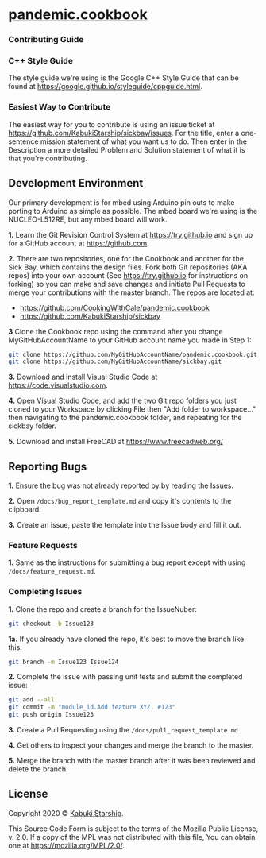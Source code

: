 # [pandemic.cookbook](../)

### Contributing Guide

### C++ Style Guide

The style guide we're using is the Google C++ Style Guide that can be found at <https://google.github.io/styleguide/cppguide.html>.

### Easiest Way to Contribute

The easiest way for you to contribute is using an issue ticket at <https://github.com/KabukiStarship/sickbay/issues>. For the title, enter a one-sentence mission statement of what you want us to do. Then enter in the Description a more detailed Problem and Solution statement of what it is that you're contributing.

## Development Environment

Our primary development is for mbed using Arduino pin outs to make porting to Arduino as simple as possible. The mbed board we're using is the NUCLEO-L512RE, but any mbed board will work.

**1.** Learn the Git Revision Control System at <https://try.github.io> and sign up for a GitHub account at <https://github.com>.

**2.** There are two repositories, one for the Cookbook and another for the Sick Bay, which contains the design files. Fork both Git repositories (AKA repos) into your own account (See <https://try.github.io> for instructions on forking) so you can make and save changes and initiate Pull Requests to merge your contributions with the master branch. The repos are located at:

* <https://github.com/CookingWithCale/pandemic.cookbook>
* <https://github.com/KabukiStarship/sickbay>

**3** Clone the Cookbook repo using the command after you change MyGitHubAccountName to your GitHub account name you made in Step 1:

```Bash
git clone https://github.com/MyGitHubAccountName/pandemic.cookbook.git
git clone https://github.com/MyGitHubAccountName/sickbay.git
```

**3.** Download and install Visual Studio Code at <https://code.visualstudio.com>.

**4.** Open Visual Studio Code, and add the two Git repo folders you just cloned to your Workspace by clicking File then "Add folder to workspace..." then navigating to the pandemic.cookbook folder, and repeating for the sickbay folder.

**5.** Download and install FreeCAD at <https://www.freecadweb.org/>

## Reporting Bugs

**1.** Ensure the bug was not already reported by by reading the [Issues](https://github.com/abc_org/xyz_project/issues).

**2.** Open `/docs/bug_report_template.md` and copy it's contents to the clipboard.

**3.** Create an issue, paste the template into the Issue body and fill it out.

### Feature Requests

**1.** Same as the instructions for submitting a bug report except with using `/docs/feature_request.md`.

### Completing Issues

**1.** Clone the repo and create a branch for the IssueNuber:

```BASH
git checkout -b Issue123
```

**1a.** If you already have cloned the repo, it's best to move the branch like this:

```Bash
git branch -m Issue123 Issue124
```

**2.** Complete the issue with passing unit tests and submit the completed issue:

```BASH
git add --all
git commit -m "module_id.Add feature XYZ. #123"
git push origin Issue123
```

**3.** Create a Pull Requesting using the `/docs/pull_request_template.md`

**4.** Get others to inspect your changes and merge the branch to the master.

**5.** Merge the branch with the master branch after it was been reviewed and delete the branch.

## License

Copyright 2020 © [Kabuki Starship](https://kabukistarship.com).

This Source Code Form is subject to the terms of the Mozilla Public License, v. 2.0. If a copy of the MPL was not distributed with this file, You can obtain one at <https://mozilla.org/MPL/2.0/>.

